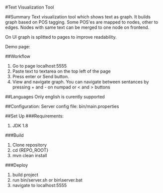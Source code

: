 #Text Visualization Tool

##Summary
Text visualization tool which shows text as graph. 
It builds graph based on POS tagging. 
Some POS'es are mapped to nodes, other to edges. 
Nodes with same text can be merged to one node on frontend.

On UI graph is splitted to pages to improve readability.
<!--Number of sentances per page is configurable.-->

Demo page:

##Workflow
1. Go to page localhost:5555
2. Paste text to textarea on the top left of the page
3. Press enter or Send button.
4. View and navigate graph. You can navigate between sentances by pressing + and - on numpad or < and > buttons



##Languages
Only english is curently supported

##Configuration:
Server config file:
bin/main.properties


##Set Up
###Requirements: 
1. JDK 1.8

###Build
1. Clone repository
2. cd {REPO_ROOT}
3. mvn clean install

###Deploy
1. build project
2. run bin/server.sh or bin\server.bat
3. navigate to localhost:5555




